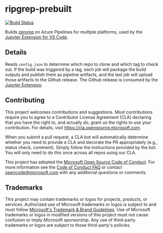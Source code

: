 # ripgrep-prebuilt

[![Build Status](https://dev.azure.com/vscode/zeromq-prebuilt/_apis/build/status/microsoft.zeromq-prebuilt?branchName=main)](https://dev.azure.com/vscode/zeromq-prebuilt/_build/latest?definitionId=18&branchName=main)

Builds [zeromq](https://github.com/zeromq/zeromq.js) on Azure Pipelines for multiple platforms, used by the [Jupyter Extension for VS Code](https://github.com/microsoft/vscode-jupyter).

## Details

Reads `config.json` to determine which repo to clone and which tag to check out. If the build was triggered by a tag, each job will package the build outputs and publish them as pipeline artifacts, and the last job will upload those artifacts to the Github release. The Github release is consumed by the [Jupyter Extension](https://github.com/microsoft/vscode-jupyter).

## Contributing

This project welcomes contributions and suggestions.  Most contributions require you to agree to a
Contributor License Agreement (CLA) declaring that you have the right to, and actually do, grant us
the rights to use your contribution. For details, visit https://cla.opensource.microsoft.com.

When you submit a pull request, a CLA bot will automatically determine whether you need to provide
a CLA and decorate the PR appropriately (e.g., status check, comment). Simply follow the instructions
provided by the bot. You will only need to do this once across all repos using our CLA.

This project has adopted the [Microsoft Open Source Code of Conduct](https://opensource.microsoft.com/codeofconduct/).
For more information see the [Code of Conduct FAQ](https://opensource.microsoft.com/codeofconduct/faq/) or
contact [opencode@microsoft.com](mailto:opencode@microsoft.com) with any additional questions or comments.

## Trademarks

This project may contain trademarks or logos for projects, products, or services. Authorized use of Microsoft
trademarks or logos is subject to and must follow
[Microsoft's Trademark & Brand Guidelines](https://www.microsoft.com/en-us/legal/intellectualproperty/trademarks/usage/general).
Use of Microsoft trademarks or logos in modified versions of this project must not cause confusion or imply Microsoft sponsorship.
Any use of third-party trademarks or logos are subject to those third-party's policies.
